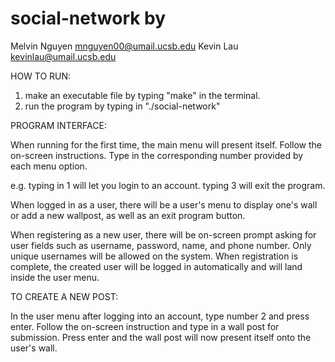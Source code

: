 # social-network by
Melvin Nguyen mnguyen00@umail.ucsb.edu
Kevin Lau kevinlau@umail.ucsb.edu

HOW TO RUN:

1) make an executable file by typing "make" in the terminal.
2) run the program by typing in "./social-network"


PROGRAM INTERFACE:

When running for the first time, the main menu will present itself.
Follow the on-screen instructions.
Type in the corresponding number provided by each menu option. 

e.g. typing in 1 will let you login to an account. typing 3 will exit the program.

When logged in as a user, there will be a user's menu to display one's wall or add a new wallpost, as well as an exit program button. 

When registering as a new user, there will be on-screen prompt asking for user fields such as username, password, name, and phone number. Only unique usernames will be allowed on the system. When registration is complete, the created user will be logged in automatically and will land inside the user menu. 


TO CREATE A NEW POST:

In the user menu after logging into an account, type number 2 and press enter.
Follow the on-screen instruction and type in a wall post for submission. 
Press enter and the wall post will now present itself onto the user's wall.
